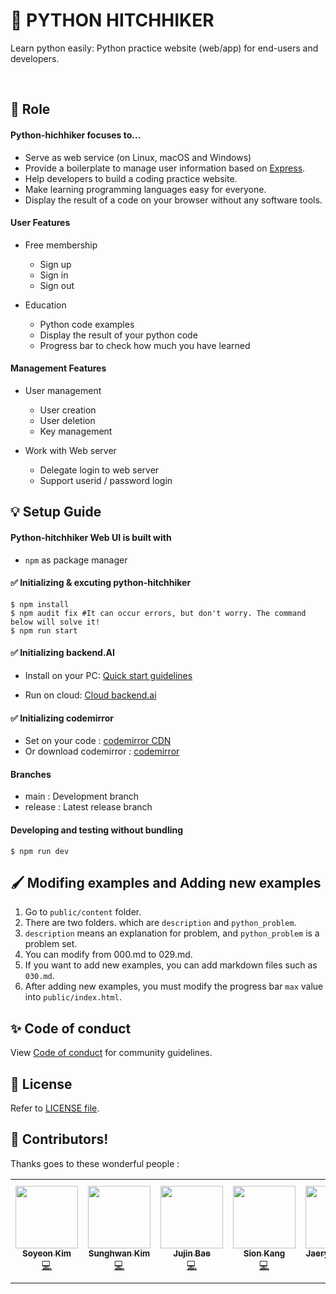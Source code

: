 # 🚀 PYTHON HITCHHIKER

Learn python easily: Python practice website (web/app) for end-users and developers.

</br>

## 📌 Role

#### Python-hichhiker focuses to...

 * Serve as web service (on Linux, macOS and Windows)
 * Provide a boilerplate to manage user information based on [Express](https://expressjs.com).
 * Help developers to build a coding practice website.
 * Make learning programming languages easy for everyone.
 * Display the result of a code on your browser without any software tools.


#### User Features
 * Free membership
    * Sign up
    * Sign in
    * Sign out

 * Education
    * Python code examples
    * Display the result of your python code
    * Progress bar to check how much you have learned


#### Management Features
 * User management
    * User creation
    * User deletion
    * Key management

 * Work with Web server
    * Delegate login to web server
    * Support userid / password login


## 💡 Setup Guide



#### Python-hitchhiker Web UI is built with
 * `npm` as package manager



#### ✅ Initializing & excuting python-hitchhiker

```shell
$ npm install
$ npm audit fix #It can occur errors, but don't worry. The command below will solve it!
$ npm run start
```


#### ✅ Initializing backend.AI

 * Install on your PC: [Quick start guidelines](https://docs.backend.ai/en/latest/install/guides.html)

 * Run on cloud: [Cloud backend.ai](https://cloud.backend.ai/)


#### ✅ Initializing codemirror 

 * Set on your code : [codemirror CDN](https://cdnjs.com/libraries/codemirror)
 * Or download codemirror : [codemirror](https://codemirror.net/)

#### Branches

 * main : Development branch
 * release : Latest release branch  
 
#### Developing and testing without bundling

```
$ npm run dev
```


## 🖌 Modifing examples and Adding new examples

1. Go to ```public/content``` folder.
2. There are two folders. which are ```description``` and ```python_problem```.
3. ```description``` means an explanation for problem, and ```python_problem``` is a problem set.
4. You can modify from 000.md to 029.md.
5. If you want to add new examples, you can add markdown files such as ```030.md```.
6. After adding new examples, you must modify the progress bar ```max``` value into ```public/index.html```.



##  ✨ Code of conduct

View [Code of conduct](https://github.com/innohack2021/python-hitchhiker/blob/main/CODE_OF_CONDUCT.md) for community guidelines.


## 🧾 License

Refer to [LICENSE file](https://github.com/innohack2021/python-hitchhiker/blob/main/LICENSE.md).



## 🤩 Contributors!

Thanks goes to these wonderful people :

<!-- ALL-CONTRIBUTORS-LIST:START - Do not remove or modify this section -->
<!-- prettier-ignore-start -->
<!-- markdownlint-disable -->
<table>
  <tr>
    <td align="center"><a href="https://github.com/S0YKIM"><img src="https://user-images.githubusercontent.com/88143547/143767506-c9a64153-a0de-4e6d-a959-490d5fc58283.jpeg" width="100px;" alt=""/><br /><sub><b>Soyeon Kim</b></sub></a><br /><a href="https://github.com/S0YKIM" title="Code">💻</a></td>
    <td align="center"><a href="https://github.com/swkim12345"><img src="https://user-images.githubusercontent.com/88143547/143767525-8e369e86-375b-498a-af2d-e52501601092.png" width="100px;" alt=""/><br /><sub><b>Sunghwan Kim</b></sub></a><br /><a href="https://github.com/swkim12345" title="Code">💻</a></td>
     <td align="center"><a href="https://github.com/jujinesy"><img src="https://user-images.githubusercontent.com/88143547/143767412-2948af4a-2b45-43b0-abad-a2d4d23b8521.png" width="100px;" alt=""/><br /><sub><b>Jujin Bae</b></sub></a><br /><a href="https://github.com/jujinesy" title="Code">💻</a></td>
     <td align="center"><a href="https://github.com/Yaminyam"><img src="https://user-images.githubusercontent.com/88143547/143767571-9173b376-ba4b-4dfb-8528-2f6048593620.png" width="100px;" alt=""/><br /><sub><b>Sion Kang</b></sub></a><br /><a href="https://github.com/Yaminyam" title="Code">💻</a></td>
     <td align="center"><a href="https://github.com/ft-jasong"><img src="https://user-images.githubusercontent.com/88143547/143767547-13dd1ac2-76a1-4c96-831d-5427268e4cdc.png" width="100px;" alt=""/><br /><sub><b>Jaeryong Song</b></sub></a><br /><a href="https://github.com/ft-jasong" title="Code">💻</a></td>
     <td align="center"><a href="https://github.com/toy-k"><img src="https://user-images.githubusercontent.com/88143547/143767557-e2b80fb9-8eb1-4597-b6c2-72edb1fbcd5d.png" width="100px;" alt=""/><br /><sub><b>Jeonghwan Lee</b></sub></a><br /><a href="https://github.com/toy-k" title="Code">💻</a></td>
  </tr>
</table>

<!-- markdownlint-restore -->
<!-- prettier-ignore-end -->
<!-- ALL-CONTRIBUTORS-LIST:END -->


